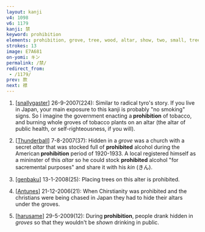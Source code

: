 ```yaml
---
layout: kanji
v4: 1098
v6: 1179
kanji: 禁
keyword: prohibition
elements: prohibition, grove, tree, wood, altar, show, two, small, tree2, wood2
strokes: 13
image: E7A681
on-yomi: キン
permalink: /禁/
redirect_from:
 - /1179/
prev: 款
next: 襟
---
```


1) [<a href="http://kanji.koohii.com/profile/snallygaster">snallygaster</a>] 26-9-2007(224): Similar to radical tyro&#039;s story. If you live in Japan, your main exposure to this kanji is probably &quot;no smoking&quot; signs. So I imagine the government enacting a<strong> prohibition</strong> of tobacco, and burning whole groves of tobacco plants on an altar (the altar of public health, or self-righteousness, if you will).

2) [<a href="http://kanji.koohii.com/profile/Thunderball">Thunderball</a>] 7-8-2007(37): Hidden in a <em>grove</em> was a church with a secret <em>altar</em> that was stocked full of <strong>prohibited</strong> alcohol during the American<strong> prohibition</strong> period of 1920-1933. A local registered himself as a mininster of this <em>altar</em> so he could stock <strong>prohibited</strong> alcohol &quot;for sacremental purposes&quot; and share it with his <em>kin</em> (きん).

3) [<a href="http://kanji.koohii.com/profile/genbaku">genbaku</a>] 13-1-2008(25): Placing trees on this alter is prohibited.

4) [<a href="http://kanji.koohii.com/profile/Antunes">Antunes</a>] 21-12-2006(21): When Chirstianity was prohibited and the christians were being chased in Japan they had to hide their altars under the groves.

5) [<a href="http://kanji.koohii.com/profile/harusame">harusame</a>] 29-5-2009(12): During<strong> prohibition</strong>, people drank hidden in <em>groves</em> so that they wouldn&#039;t be <em>shown</em> drinking in public.

